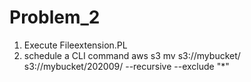 # Problem_2

1) Execute Fileextension.PL 
2) schedule a CLI command 
aws s3 mv s3://mybucket/ s3://mybucket/202009/ --recursive --exclude "*"
